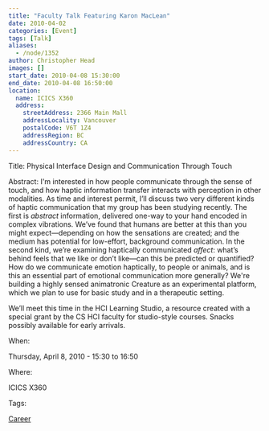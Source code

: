 ```yaml
---
title: "Faculty Talk Featuring Karon MacLean"
date: 2010-04-02
categories: [Event]
tags: [Talk]
aliases:
  - /node/1352
author: Christopher Head
images: []
start_date: 2010-04-08 15:30:00
end_date: 2010-04-08 16:50:00
location:
  name: ICICS X360
  address:
    streetAddress: 2366 Main Mall
    addressLocality: Vancouver
    postalCode: V6T 1Z4
    addressRegion: BC
    addressCountry: CA
---
```


Title: Physical Interface Design and Communication Through Touch

Abstract: I'm interested in how people communicate through the sense of touch, and how haptic information transfer interacts with perception in other modalities. As time and interest permit, I’ll discuss two very different kinds of haptic communication that my group has been studying recently. The first is _abstract_ information, delivered one-way to your hand encoded in complex vibrations. We’ve found that humans are better at this than you might expect—depending on how the sensations are created; and the medium has potential for low-effort, background communication. In the second kind, we’re examining haptically communicated _affect_: what’s behind feels that we like or don’t like—can this be predicted or quantified? How do we communicate emotion haptically, to people or animals, and is this an essential part of emotional communication more generally? We're building a highly sensed animatronic Creature as an experimental platform, which we plan to use for basic study and in a therapeutic setting.

We’ll meet this time in the HCI Learning Studio, a resource created with a special grant by the CS HCI faculty for studio-style courses. Snacks possibly available for early arrivals.

When: 

Thursday, April 8, 2010 - 15:30 to 16:50

Where: 

ICICS X360

Tags: 

[Career](/career)
